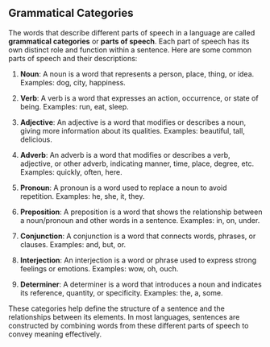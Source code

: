 ## Grammatical Categories

The words that describe different parts of speech in a language are called **grammatical categories** or **parts of 
speech**. Each part of speech has its own distinct role and function within a sentence. Here are some common parts of 
speech and their descriptions:

1. **Noun**: A noun is a word that represents a person, place, thing, or idea. Examples: dog, city, happiness.

2. **Verb**: A verb is a word that expresses an action, occurrence, or state of being. Examples: run, eat, sleep.

3. **Adjective**: An adjective is a word that modifies or describes a noun, giving more information about its 
qualities. Examples: beautiful, tall, delicious.

4. **Adverb**: An adverb is a word that modifies or describes a verb, adjective, or other adverb, indicating manner, 
time, place, degree, etc. Examples: quickly, often, here.

5. **Pronoun**: A pronoun is a word used to replace a noun to avoid repetition. Examples: he, she, it, they.

6. **Preposition**: A preposition is a word that shows the relationship between a noun/pronoun and other words 
in a sentence. Examples: in, on, under.

7. **Conjunction**: A conjunction is a word that connects words, phrases, or clauses. Examples: and, but, or.

8. **Interjection**: An interjection is a word or phrase used to express strong feelings or emotions. 
Examples: wow, oh, ouch.

9. **Determiner**: A determiner is a word that introduces a noun and indicates its reference, quantity, or specificity.
Examples: the, a, some.

These categories help define the structure of a sentence and the relationships between its elements. In most languages, 
sentences are constructed by combining words from these different parts of speech to convey meaning effectively.